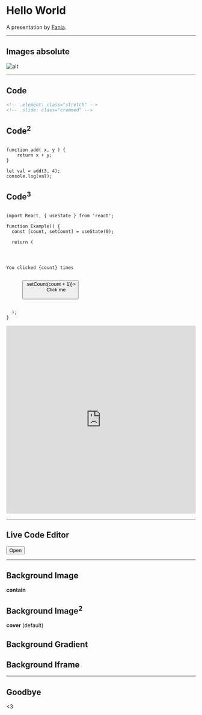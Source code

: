 # Hello World

A presentation by [Fania](https://fania.eu).

---

## Images **absolute**
![alt](https://raw.githubusercontent.com/Fania/presents/master/imgs/technokitten.jpg)

---

## Code

```html
<!-- .element: class="stretch" -->
<!-- .slide: class="crammed" -->
```


## Code<sup>2</sup>

<pre><code class="hljs js" data-trim contenteditable>
function add( x, y ) {
    return x + y;
}

let val = add(3, 4);
console.log(val);
</code></pre>


## Code<sup>3</sup>

<pre><code class="hljs" data-line-numbers="4,8-11" contenteditable>
import React, { useState } from 'react';
 
function Example() {
  const [count, setCount] = useState(0);
 
  return (
    <div>
      <p>You clicked {count} times</p>
      <button onClick={() => setCount(count + 1)}>
        Click me
      </button>
    </div>
  );
}
</code></pre>


<iframe height="500" style="width: 100%;" scrolling="no" title="Very simple SVG Line Animation" src="https://codepen.io/faniae/embed/RwbBdye?height=265&theme-id=0&default-tab=html,result" frameborder="no" allowtransparency="true" allowfullscreen="true">
  See the Pen <a href='https://codepen.io/faniae/pen/RwbBdye'>Very simple SVG Line Animation</a> by Fania Ra
  (<a href='https://codepen.io/faniae'>@faniae</a>) on <a href='https://codepen.io'>CodePen</a>.
</iframe>

---

## Live Code Editor

<button class="btn"> Open </button>

---

<!-- .slide: data-background-image="https://raw.githubusercontent.com/Fania/presents/master/imgs/magicsquares.png" data-background-size="contain" -->
## Background Image 

**contain**


<!-- .slide: data-background-image="https://raw.githubusercontent.com/Fania/presents/master/imgs/magicsquares.png" -->
## Background Image<sup>2</sup> 

**cover** (default)


<!-- .slide: data-background="linear-gradient(45deg, #00637c 0%, #002b36 60%)" -->
## Background Gradient


<!-- .slide: data-background-iframe="https://daveeveritt.github.io/space-weather-words/" -->
## Background Iframe

---

## Goodbye

<3